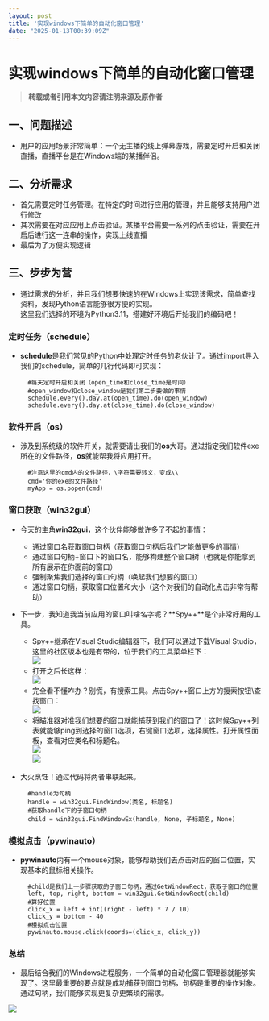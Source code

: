 ```yaml
---
layout: post
title: '实现windows下简单的自动化窗口管理'
date: "2025-01-13T00:39:09Z"
---
```

实现windows下简单的自动化窗口管理
====================

> **转载或者引用本文内容请注明来源及原作者**

一、问题描述
------

*   用户的应用场景非常简单：一个无主播的线上弹幕游戏，需要定时开启和关闭直播，直播平台是在Windows端的某播伴侣。

二、分析需求
------

*   首先需要定时任务管理。在特定的时间进行应用的管理，并且能够支持用户进行修改
*   其次需要在对应应用上点击验证。某播平台需要一系列的点击验证，需要在开启后进行这一连串的操作，实现上线直播
*   最后为了方便实现逻辑

三、步步为营
------

*   通过需求的分析，并且我们想要快速的在Windows上实现该需求，简单查找资料，发现Python语言能够很方便的实现。  
    这里我们选择的环境为Python3.11，搭建好环境后开始我们的编码吧！

### 定时任务（**schedule**）

*   **schedule**是我们常见的Python中处理定时任务的老伙计了。通过import导入我们的schedule，简单的几行代码即可实现：
    
          #每天定时开启和关闭（open_time和close_time是时间）
          #open_window和close_window是我们第二步要做的事情
          schedule.every().day.at(open_time).do(open_window) 
          schedule.every().day.at(close_time).do(close_window) 
        
    

### 软件开启（**os**）

*   涉及到系统级的软件开关，就需要请出我们的**os**大哥。通过指定我们软件exe所在的文件路径，**os**就能帮我将应用打开。
    
          #注意这里的cmd内的文件路径，\字符需要转义，变成\\
          cmd='你的exe的文件路径'
          myApp = os.popen(cmd)
        
    

### 窗口获取（**win32gui**）

*   今天的主角**win32gui**，这个伙伴能够做许多了不起的事情：
    
    *   通过窗口名获取窗口句柄（获取窗口句柄后我们才能做更多的事情）
    *   通过窗口句柄+窗口下的窗口名，能够构建整个窗口树（也就是你能拿到所有展示在你面前的窗口）
    *   强制聚焦我们选择的窗口句柄（唤起我们想要的窗口）
    *   通过窗口句柄，获取窗口位置和大小（这个对我们的自动化点击非常有帮助）
*   下一步，我知道我当前应用的窗口叫啥名字呢？**Spy++**是个非常好用的工具。
    
    *   Spy++继承在Visual Studio编辑器下，我们可以通过下载Visual Studio，这里的社区版本也是有带的，位于我们的工具菜单栏下：  
        ![](https://img2024.cnblogs.com/blog/885799/202501/885799-20250112144018008-1781647411.png)
    *   打开之后长这样：  
        ![](https://img2024.cnblogs.com/blog/885799/202501/885799-20250112144548516-1275956703.png)
    *   完全看不懂咋办？别慌，有搜索工具。点击Spy++窗口上方的搜索按钮\\查找窗口：  
        ![](https://img2024.cnblogs.com/blog/885799/202501/885799-20250112144730000-20231935.png)
    *   将瞄准器对准我们想要的窗口就能捕获到我们的窗口了！这时候Spy++列表就能够ping到选择的窗口选项，右键窗口选项，选择属性。打开属性面板，查看对应类名和标题名。  
        ![](https://img2024.cnblogs.com/blog/885799/202501/885799-20250112150121050-862262752.png)  
        ![](https://img2024.cnblogs.com/blog/885799/202501/885799-20250112150207981-1641928036.png)
*   大火烹饪！通过代码将两者串联起来。
    
          #handle为句柄
          handle = win32gui.FindWindow(类名, 标题名)
          #获取handle下的子窗口句柄
          child = win32gui.FindWindowEx(handle, None, 子标题名, None)
        
    

### 模拟点击（**pywinauto**）

*   **pywinauto**内有一个mouse对象，能够帮助我们去点击对应的窗口位置，实现基本的鼠标相关操作。
    
          #child是我们上一步骤获取的子窗口句柄，通过GetWindowRect，获取子窗口的位置
          left, top, right, bottom = win32gui.GetWindowRect(child)
          #算好位置
          click_x = left + int((right - left) * 7 / 10)
          click_y = bottom - 40
          #模拟点击位置
          pywinauto.mouse.click(coords=(click_x, click_y))
        
    

### 总结

*   最后结合我们的Windows进程服务，一个简单的自动化窗口管理器就能够实现了。这里最重要的要点就是成功捕获到窗口句柄，句柄是重要的操作对象。通过句柄，我们能够实现更复杂更繁琐的需求。

![](https://img2023.cnblogs.com/blog/885799/202303/885799-20230327224504818-1184859417.png)